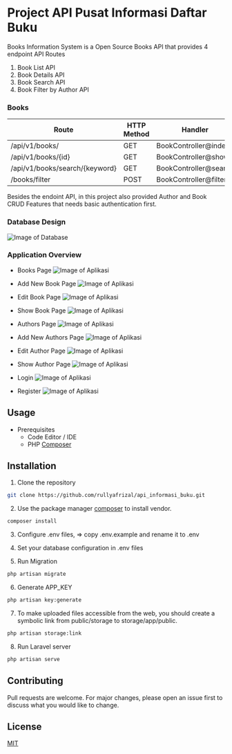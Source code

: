 # Project API Pusat Informasi Daftar Buku

Books Information System is a Open Source Books API that provides 4 endpoint API Routes
1. Book List API
2. Book Details API 
3. Book Search API
4. Book Filter by Author API

### Books
| Route  | HTTP Method   | Handler |
| ------------- | -------------  | ------------- |
| /api/v1/books/  | GET    | BookController@index  |
| /api/v1/books/{id}  | GET    | BookController@show  |
| /api/v1/books/search/{keyword}  | GET    | BookController@search  |
| /books/filter  | POST    | BookController@filter  |

Besides the endoint API, in this project also provided Author and Book CRUD Features that
needs basic authentication first. 


### Database Design
![Image of Database](/public/images/erd.png)


### Application Overview
- Books Page
    ![Image of Aplikasi](/public/images/app.png)

- Add New Book Page
    ![Image of Aplikasi](/public/images/add_book.png)

- Edit Book Page
    ![Image of Aplikasi](/public/images/app2.png)

- Show Book Page
    ![Image of Aplikasi](/public/images/app3.png)

- Authors Page
    ![Image of Aplikasi](/public/images/authors_page.png)

- Add New Authors Page
    ![Image of Aplikasi](/public/images/add_author.png)

- Edit Author Page
    ![Image of Aplikasi](/public/images/edit_author.png)

- Show Author Page
    ![Image of Aplikasi](/public/images/show_author.png)

- Login
  ![Image of Aplikasi](/public/images/login.png)

- Register
  ![Image of Aplikasi](/public/images/regsiter.png)

## Usage
- Prerequisites
    - Code Editor / IDE
    - PHP [Composer](https://getcomposer.org/download/)

## Installation

1. Clone the repository
```bash
git clone https://github.com/rullyafrizal/api_informasi_buku.git
```

2. Use the package manager [composer](https://getcomposer.org/download/) to install vendor.

```bash
composer install
```

3. Configure .env files, => copy .env.example and rename it to .env

4. Set your database configuration in .env files

5. Run Migration 

```bash
php artisan migrate
```

6. Generate APP_KEY

```bash
php artisan key:generate
```

7. To make uploaded files accessible from the web, you should create a symbolic link from public/storage to storage/app/public.

```bash
php artisan storage:link
```

8. Run Laravel server

```bash
php artisan serve
```

## Contributing
Pull requests are welcome. For major changes, please open an issue first to discuss what you would like to change.


## License
[MIT](https://choosealicense.com/licenses/mit/)
